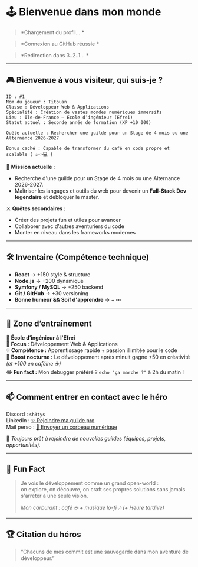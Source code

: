 # 🕹️ **Bienvenue dans mon monde**  
> *Chargement du profil… *

> *Connexion au GitHub réussie *

> *Redirection dans 3..2..1... *

---

## 🎮 **Bienvenue à vous visiteur, qui suis-je ?**

```
ID : #1  
Nom du joueur : Titouan  
Classe : Développeur Web & Applications  
Spécialité : Création de vastes mondes numériques immersifs  
Lieu : Île-de-France – École d’ingénieur (Efrei)  
Statut actuel : Seconde année de formation (XP +10 000)

Quête actuelle : Rechercher une guilde pour un Stage de 4 mois ou une Alternance 2026-2027

Bonus caché : Capable de transformer du café en code propre et scalable ( ☕->💻 )
```

🧩 **Mission actuelle :**  
- Recherche d'une guilde pour un Stage de 4 mois ou une Alternance 2026-2027.
- Maîtriser les langages et outils du web pour devenir un **Full-Stack Dev légendaire** et débloquer le master.  

⚔️ **Quêtes secondaires :**  
- Créer des projets fun et utiles pour avancer
- Collaborer avec d’autres aventuriers du code  
- Monter en niveau dans les frameworks modernes

---

## 🛠️ **Inventaire (Compétence technique)**  

- **React** → +150 style & structure  
- **Node.js** → +200 dynamique  
- **Symfony / MySQL** → +250 backend  
- **Git / GitHub** → +30 versioning  
- **Bonne humeur && Soif d'apprendre** → + ∞  

---

## 🌱 **Zone d’entraînement**  

📍 **École d’ingénieur à l'Efrei**  
🎯 **Focus :** Développement Web & Applications  
💡 **Compétence :** Apprentissage rapide + passion illimitée pour le code  
🌙 **Boost nocturne :** Le développement après minuit gagne +50 en créativité *(et +100 en caféine ☕)*  
😂 **Fun fact :** Mon debugger préféré ? `echo "ça marche ?"` à 2h du matin !


---

## 📫 **Comment entrer en contact avec le héro**  


Discord : `sh3tys`  
LinkedIn : [✨ Rejoindre ma guilde pro](https://www.linkedin.com/in/titouan-conquere-de-monbrison)  
Mail perso : [📜 Envoyer un corbeau numérique](mailto:titouan.cdm@outlook.fr)  



📝 *Toujours prêt à rejoindre de nouvelles guildes (équipes, projets, opportunités).*  

---

## 🎨 **Fun Fact**  

> Je vois le développement comme un grand open-world :  
> on explore, on découvre, on craft ses propres solutions sans jamais s'arreter a une seule vision. 
>  
> *Mon carburant : café ☕ + musique lo-fi 🎶 (+ Heure tardive)*  

---

## 🏆 **Citation du héros**  

> “Chacuns de mes commit est une sauvegarde dans mon aventure de développeur.”  



